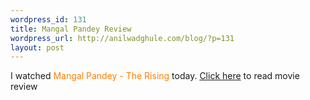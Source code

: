 ```yaml
--- 
wordpress_id: 131
title: Mangal Pandey Review
wordpress_url: http://anilwadghule.com/blog/?p=131
layout: post
---
```

I watched <span style="color:#ff7f00;">Mangal Pandey - The Rising</span> today. <a href="http://blog.360.yahoo.com/anildigital?p=22" target="_blank">Click here</a> to read movie review
